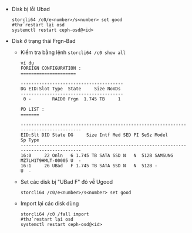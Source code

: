 - Disk bị lỗi Ubad

      storcli64 /c0/e<number>/s<number> set good
      #thử restart lại osd
      systemctl restart ceph-osd@<id>
      
- Disk ở trạng thái Frgn-Bad
  + Kiểm tra bằng lệnh `storcli64 /c0 show all`

        ví dụ
        FOREIGN CONFIGURATION :
        =====================
        
        ---------------------------------------
        DG EID:Slot Type  State     Size NoVDs 
        ---------------------------------------
         0 -        RAID0 Frgn  1.745 TB     1

        PD LIST :
        =======
        
        --------------------------------------------------------------------------------------
        EID:Slt DID State DG     Size Intf Med SED PI SeSz Model                      Sp Type 
        --------------------------------------------------------------------------------------
        16:0     22 Onln   6 1.745 TB SATA SSD N   N  512B SAMSUNG MZ7LH1T9HMLT-00005 U  -    
        16:1     26 UBad   F 1.745 TB SATA SSD N   N  512B -                          U  -

  + Set các disk bị "UBad F" đó về Ugood

        storcli64 /c0/e<number>/s<number> set good

  + Import lại các disk dùng
   
        storcli64 /c0 /fall import
        #thử restart lại osd
        systemctl restart ceph-osd@<id>

